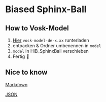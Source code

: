 # Biased Sphinx-Ball

## How to Vosk-Model
1. [Hier](https://alphacephei.com/vosk/models) `vosk-model-de-x.xx` runterladen
2. entpacken & Ordner umbenennen in `model`
3. `model` in HiB_SphinxBall verschieben
4. Fertig 🎉

## Nice to know
[Markdown](https://www.markdownguide.org/basic-syntax/)

[JSON](https://developer.mozilla.org/de/docs/Learn/JavaScript/Objects/JSON#json_struktur)
